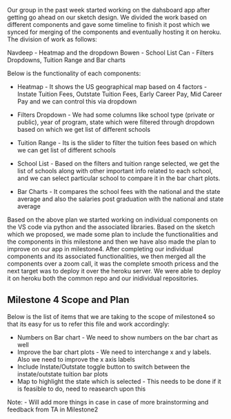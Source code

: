 Our group in the past week started working on the dahsboard app after getting go ahead on our sketch design. We divided the work based on different components and gave some timeline to finish it post which we synced for merging of the components and eventually hosting it on heroku. The division of work as follows:

Navdeep -  Heatmap and the dropdown
Bowen - School List
Can - Filters Dropdowns, Tuition Range and Bar charts

Below is the functionality of each components:

- Heatmap - It shows the US geographical map based on 4 factors - Instate Tuition Fees, Outstate Tuition Fees, Early Career Pay, Mid Career Pay and we can control this via dropdown

- Filters Dropdown - We had some columns like school type (private or public), year of program, state which were filtered through dropdown based on which we get list of different schools

- Tuition Range - Its is the slider to filter the tuition fees based on which we can get list of different schools

- School List - Based on the filters and tuition range selected, we get the list of schools along with other important info related to each school, and we can select particular school to compare it in the bar chart plots.

- Bar Charts - It compares the school fees with the national and the state average and also the salaries post graduation with the national and state average

Based on the above plan we started working on individual components on the VS code via python and the associated libraries. Based on the sketch which we proposed, we made some plan to include the functionalities and the components in this milestone and then we have also made the plan to improve on our app in milestone4. After completing our individual components and its associated functionalities, we then merged all the components over a zoom call, it was the complete smooth pricess and the next target was to deploy it over the heroku server. We were able to deploy it on heroku both the common repo and our inidividual repositories.

## Milestone 4 Scope and Plan

Below is the list of items that we are taking to the scope of milestone4 so that its easy for us to refer this file and work accordingly:

- Numbers on Bar chart - We need to show numbers on the bar chart as well
- Improve the bar chart plots - We need to interchange x and y labels. Also we need to improve the x axis labels
- Include Instate/Outstate toggle button to switch between the instate/outstate tuition bar plots
- Map to highlight the state which is selected - This needs to be done if it is feasible to do, need to reasearch upon this

Note: - Will add more things in case in case of more brainstorming and feedback from TA in Milestone2
